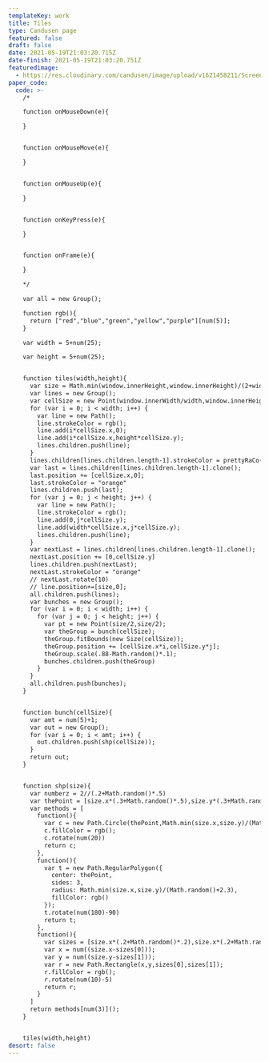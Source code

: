 ```yaml
---
templateKey: work
title: Tiles
type: Candusen page
featured: false
draft: false
date: 2021-05-19T21:03:20.715Z
date-finish: 2021-05-19T21:03:20.751Z
featuredimage:
  - https://res.cloudinary.com/candusen/image/upload/v1621458211/Screen_Shot_2021-05-19_at_5.03.14_PM_scslq5.png
paper_code:
  code: >-
    /*

    function onMouseDown(e){

    }


    function onMouseMove(e){

    }


    function onMouseUp(e){

    }


    function onKeyPress(e){

    }


    function onFrame(e){

    }

    */

    var all = new Group();

    function rgb(){
      return ["red","blue","green","yellow","purple"][num(5)];
    }

    var width = 5+num(25);

    var height = 5+num(25);


    function tiles(width,height){
      var size = Math.min(window.innerHeight,window.innerHeight)/(2+width)
      var lines = new Group();
      var cellSize = new Point(window.innerWidth/width,window.innerHeight/height);
      for (var i = 0; i < width; i++) {
        var line = new Path();
        line.strokeColor = rgb();
        line.add(i*cellSize.x,0);
        line.add(i*cellSize.x,height*cellSize.y);
        lines.children.push(line);
      }
      lines.children[lines.children.length-1].strokeColor = prettyRaCo();
      var last = lines.children[lines.children.length-1].clone();
      last.position += [cellSize.x,0];
      last.strokeColor = "orange"
      lines.children.push(last);
      for (var j = 0; j < height; j++) {
        var line = new Path();
        line.strokeColor = rgb();
        line.add(0,j*cellSize.y);
        line.add(width*cellSize.x,j*cellSize.y);
        lines.children.push(line);
      }
      var nextLast = lines.children[lines.children.length-1].clone();
      nextLast.position += [0,cellSize.y]
      lines.children.push(nextLast);
      nextLast.strokeColor = "orange"
      // nextLast.rotate(10)
      // line.position+=[size,0];
      all.children.push(lines);
      var bunches = new Group();
      for (var i = 0; i < width; i++) {
        for (var j = 0; j < height; j++) {
          var pt = new Point(size/2,size/2);
          var theGroup = bunch(cellSize);
          theGroup.fitBounds(new Size(cellSize));
          theGroup.position += [cellSize.x*i,cellSize.y*j];
          theGroup.scale(.88-Math.random()*.1);
          bunches.children.push(theGroup)
        }
      }
      all.children.push(bunches);
    }


    function bunch(cellSize){
      var amt = num(5)+1;
      var out = new Group();
      for (var i = 0; i < amt; i++) {
        out.children.push(shp(cellSize));
      }
      return out;
    }


    function shp(size){
      var numberz = 2//(.2+Math.random()*.5)
      var thePoint = [size.x*(.3+Math.random()*.5),size.y*(.3+Math.random()*.5)]//[numberz*size.x,numberz.y*size];
      var methods = [
        function(){
          var c = new Path.Circle(thePoint,Math.min(size.x,size.y)/(Math.random()+3));
          c.fillColor = rgb();
          c.rotate(num(20))
          return c;
        },
        function(){
          var t = new Path.RegularPolygon({
            center: thePoint,
            sides: 3,
            radius: Math.min(size.x,size.y)/(Math.random()+2.3),
            fillColor: rgb()
          });
          t.rotate(num(180)-90)
          return t;
        },
        function(){
          var sizes = [size.x*(.2+Math.random()*.2),size.x*(.2+Math.random()*.2)];
          var x = num((size.x-sizes[0]));
          var y = num((size.y-sizes[1]));
          var r = new Path.Rectangle(x,y,sizes[0],sizes[1]);
          r.fillColor = rgb();
          r.rotate(num(10)-5)
          return r;
        }
      ]
      return methods[num(3)]();
    }


    tiles(width,height)
desort: false
---
```

